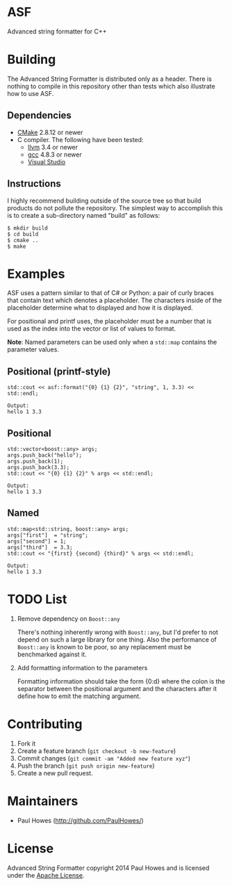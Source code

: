 # ASF

Advanced string formatter for C++

# Building

The Advanced String Formatter is distributed only as a header. There is nothing to compile in this
repository other than tests which also illustrate how to use ASF.

## Dependencies

* [CMake](http://www.cmake.org) 2.8.12 or newer
* C compiler. The following have been tested:
  * [llvm](http://llvm.org) 3.4 or newer
  * [gcc](http://gcc.gnu.org) 4.8.3 or newer
  * [Visual Studio](http://www.visualstudio.com)

## Instructions

I highly recommend building outside of the source tree so that build products do not pollute the
repository. The simplest way to accomplish this is to create a sub-directory named "build" as
follows:

    $ mkdir build
    $ cd build
    $ cmake ..
    $ make

# Examples

ASF uses a pattern similar to that of C# or Python: a pair of curly braces that contain text which
denotes a placeholder. The characters inside of the placeholder determine what to displayed and how
it is displayed.

For positional and printf uses, the placeholder must be a number that is used as the index into the
vector or list of values to format.

**Note**: Named parameters can be used only when a `std::map` contains the parameter values.

## Positional (printf-style)

    std::cout << asf::format("{0} {1} {2}", "string", 1, 3.3) << std::endl;

    Output:
    hello 1 3.3

## Positional

    std::vector<boost::any> args;
    args.push_back("hello");
    args.push_back(1);
    args.push_back(3.3);
    std::cout << "{0} {1} {2}" % args << std::endl;
    
    Output:
    hello 1 3.3

## Named

    std::map<std::string, boost::any> args;
    args["first"]  = "string";
    args["second"] = 1;
    args["third"]  = 3.3;
    std::cout << "{first} {second} {third}" % args << std::endl;

    Output:
    hello 1 3.3

# TODO List

1.  Remove dependency on `Boost::any`

    There's nothing inherently wrong with `Boost::any`, but I'd prefer to not depend on such a
    large library for one thing. Also the performance of `Boost::any` is known to be poor, so any
    replacement must be benchmarked against it.

2.  Add formatting information to the parameters

    Formatting information should take the form {0:d} where the colon is the separator between the
    positional argument and the characters after it define how to emit the matching argument.

# Contributing

1.  Fork it
2.  Create a feature branch (`git checkout -b new-feature`)
3.  Commit changes (`git commit -am "Added new feature xyz"`)
4.  Push the branch (`git push origin new-feature`)
5.  Create a new pull request.

# Maintainers

* Paul Howes (http://github.com/PaulHowes/)

# License

Advanced String Formatter copyright 2014 Paul Howes and is licensed under the
[Apache License](LICENSE).
